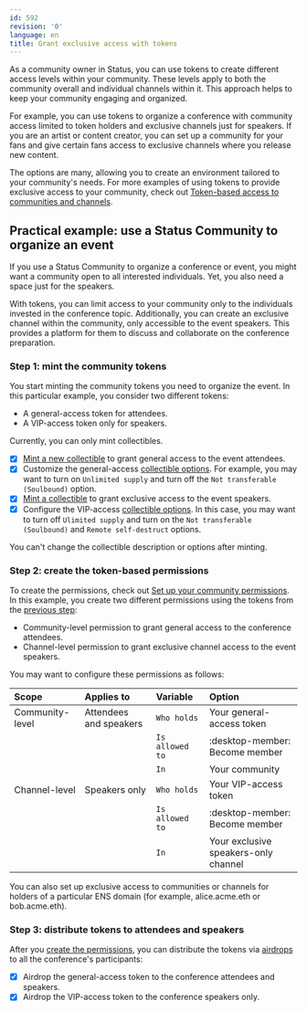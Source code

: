 ```yaml
---
id: 592
revision: '0'
language: en
title: Grant exclusive access with tokens
---
```


As a community owner in Status, you can use tokens to create different access levels within your community. These levels apply to both the community overall and individual channels within it. This approach helps to keep your community engaging and organized.

For example, you can use tokens to organize a conference with community access limited to token holders and exclusive channels just for speakers. If you are an artist or content creator, you can set up a community for your fans and give certain fans access to exclusive channels where you release new content.

The options are many, allowing you to create an environment tailored to your community's needs. For more examples of using tokens to provide exclusive access to your community, check out [Token-based access to communities and channels](./token-based-access-to-communities-and-channels).

## Practical example: use a Status Community to organize an event

If you use a Status Community to organize a conference or event, you might want a community open to all interested individuals. Yet, you also need a space just for the speakers.

With tokens, you can limit access to your community only to the individuals invested in the conference topic. Additionally, you can create an exclusive channel within the community, only accessible to the event speakers. This provides a platform for them to discuss and collaborate on the conference preparation.

### Step 1: mint the community tokens

You start minting the community tokens you need to organize the event. In this particular example, you consider two different tokens:

- A general-access token for attendees.
- A VIP-access token only for speakers.

<Admonition type="info">
Currently, you can only mint collectibles.
</Admonition>

- [x] [Mint a new collectible](./mint-tokens-for-your-community) to grant general access to the event attendees.
- [x] Customize the general-access [collectible options](./mint-tokens-for-your-community#set-up-collectible-options). For example, you may want to turn on `Unlimited supply` and turn off the `Not transferable (Soulbound)` option.
- [x] [Mint a collectible](./mint-tokens-for-your-community) to grant exclusive access to the event speakers.
- [x] Configure the VIP-access [collectible options](./mint-tokens-for-your-community#set-up-collectible-options). In this case, you may want to turn off `Ulimited supply` and turn on the `Not transferable (Soulbound)` and `Remote self-destruct` options.

<Admonition type="info">
You can't change the collectible description or options after minting.
</Admonition>

### Step 2: create the token-based permissions

To create the permissions, check out [Set up your community permissions](./set-up-your-community-permissions). In this example, you create two different permissions using the tokens from the [previous step](#step-1-mint-the-community-tokens):

- Community-level permission to grant general access to the conference attendees.
- Channel-level permission to grant exclusive channel access to the event speakers.

You may want to configure these permissions as follows:

| Scope           | Applies to             | Variable        | Option                               |
| :-------------- | :--------------------- | :-------------- | :----------------------------------- |
| Community-level | Attendees and speakers | `Who holds`     | Your general-access token            |
|                 |                        | `Is allowed to` | :desktop-member: Become member       |
|                 |                        | `In`            | Your community                       |
| Channel-level   | Speakers only          | `Who holds`     | Your VIP-access token                |
|                 |                        | `Is allowed to` | :desktop-member: Become member       |
|                 |                        | `In`            | Your exclusive speakers-only channel |

<Admonition type="tip">
You can also set up exclusive access to communities or channels for holders of a particular ENS domain (for example, alice.acme.eth or bob.acme.eth).
</Admonition>

### Step 3: distribute tokens to attendees and speakers

After you [create the permissions](#step-2-create-the-token-based-permissions), you can distribute the tokens via [airdrops](./how-to-airdrop-tokens-in-status) to all the conference's participants:

- [x] Airdrop the general-access token to the conference attendees and speakers.
- [x] Airdrop the VIP-access token to the conference speakers only.
